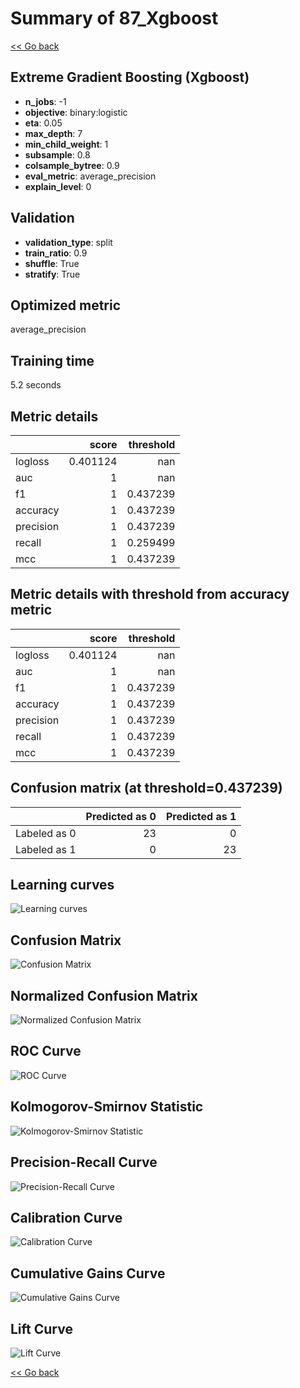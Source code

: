 # Summary of 87_Xgboost

[<< Go back](../README.md)


## Extreme Gradient Boosting (Xgboost)
- **n_jobs**: -1
- **objective**: binary:logistic
- **eta**: 0.05
- **max_depth**: 7
- **min_child_weight**: 1
- **subsample**: 0.8
- **colsample_bytree**: 0.9
- **eval_metric**: average_precision
- **explain_level**: 0

## Validation
 - **validation_type**: split
 - **train_ratio**: 0.9
 - **shuffle**: True
 - **stratify**: True

## Optimized metric
average_precision

## Training time

5.2 seconds

## Metric details
|           |    score |   threshold |
|:----------|---------:|------------:|
| logloss   | 0.401124 |  nan        |
| auc       | 1        |  nan        |
| f1        | 1        |    0.437239 |
| accuracy  | 1        |    0.437239 |
| precision | 1        |    0.437239 |
| recall    | 1        |    0.259499 |
| mcc       | 1        |    0.437239 |


## Metric details with threshold from accuracy metric
|           |    score |   threshold |
|:----------|---------:|------------:|
| logloss   | 0.401124 |  nan        |
| auc       | 1        |  nan        |
| f1        | 1        |    0.437239 |
| accuracy  | 1        |    0.437239 |
| precision | 1        |    0.437239 |
| recall    | 1        |    0.437239 |
| mcc       | 1        |    0.437239 |


## Confusion matrix (at threshold=0.437239)
|              |   Predicted as 0 |   Predicted as 1 |
|:-------------|-----------------:|-----------------:|
| Labeled as 0 |               23 |                0 |
| Labeled as 1 |                0 |               23 |

## Learning curves
![Learning curves](learning_curves.png)
## Confusion Matrix

![Confusion Matrix](confusion_matrix.png)


## Normalized Confusion Matrix

![Normalized Confusion Matrix](confusion_matrix_normalized.png)


## ROC Curve

![ROC Curve](roc_curve.png)


## Kolmogorov-Smirnov Statistic

![Kolmogorov-Smirnov Statistic](ks_statistic.png)


## Precision-Recall Curve

![Precision-Recall Curve](precision_recall_curve.png)


## Calibration Curve

![Calibration Curve](calibration_curve_curve.png)


## Cumulative Gains Curve

![Cumulative Gains Curve](cumulative_gains_curve.png)


## Lift Curve

![Lift Curve](lift_curve.png)



[<< Go back](../README.md)
